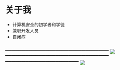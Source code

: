 # 关于我

- 计算机安全的初学者和学徒
- 兼职开发人员
- 自闭症
<br/>
▔▔▔▔▔▔▔▔▔▔▔▔▔▔▔▔▔▔▔▔▔▔▔▔▔▔▔▔▔▔▔
<img src="https://github-readme-stats.vercel.app/api?username=ijzosve&theme=cobalt&show_icons=true"/> 
▔▔▔▔▔▔▔▔▔▔▔▔▔▔▔▔▔▔▔▔▔▔▔▔▔▔▔▔▔▔▔
<br/>
▔▔▔▔▔▔▔▔▔▔▔▔▔▔▔▔▔▔▔▔▔▔
<img src="https://github-readme-stats.vercel.app/api/top-langs/?username=ijzosve&theme=cobalt&layout=compact&langs_count=10&hide=html,css"/>
